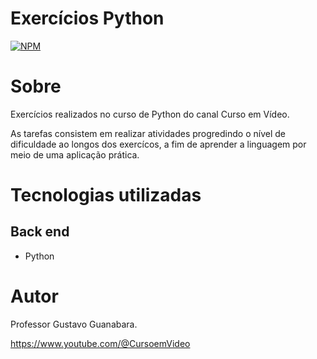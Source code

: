 # Exercícios Python 
[![NPM](https://img.shields.io/npm/l/react)](https://github.com/devsuperior/sds1-wmazoni/blob/master/LICENSE) 

# Sobre

Exercícios realizados no curso de Python do canal Curso em Vídeo.

As tarefas consistem em realizar atividades progredindo o nível de dificuldade ao longos dos exercícos, a fim de aprender a linguagem por meio de uma aplicação prática.

# Tecnologias utilizadas
## Back end
- Python

# Autor

Professor Gustavo Guanabara.

https://www.youtube.com/@CursoemVideo
